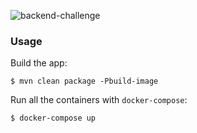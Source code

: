 ![backend-challenge](https://ubeydekara.github.io/challenge.drawio.svg)

### Usage

Build the app:
```shell
$ mvn clean package -Pbuild-image
```

Run all the containers with `docker-compose`:
```shell
$ docker-compose up
```